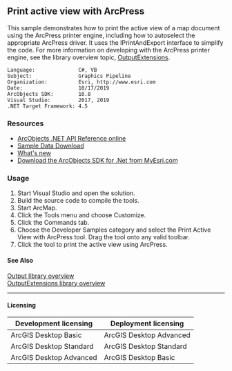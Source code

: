 ## Print active view with ArcPress

This sample demonstrates how to print the active view of a map document using the ArcPress printer engine, including how to autoselect the appropriate ArcPress driver. It uses the IPrintAndExport interface to simplify the code. For more information on developing with the ArcPress printer engine, see the library overview topic, [OutputExtensions](http://29ba1177-a977-4e95-b55d-78a640ceb730).  


<!-- TODO: Fill this section below with metadata about this sample-->
```
Language:              C#, VB
Subject:               Graphics Pipeline
Organization:          Esri, http://www.esri.com
Date:                  10/17/2019
ArcObjects SDK:        10.8
Visual Studio:         2017, 2019
.NET Target Framework: 4.5
```

### Resources

* [ArcObjects .NET API Reference online](http://desktop.arcgis.com/en/arcobjects/latest/net/webframe.htm)  
* [Sample Data Download](../../releases)  
* [What's new](http://desktop.arcgis.com/en/arcobjects/latest/net/webframe.htm#91cabc68-2271-400a-8ff9-c7fb25108546.htm)  
* [Download the ArcObjects SDK for .Net from MyEsri.com](https://my.esri.com/)  

### Usage
1. Start Visual Studio and open the solution.  
1. Build the source code to compile the tools.  
1. Start ArcMap.  
1. Click the Tools menu and choose Customize.   
1. Click the Commands tab.  
1. Choose the Developer Samples category and select the Print Active View with ArcPress tool. Drag the tool onto any valid toolbar.  
1. Click the tool to print the active view using ArcPress.  







#### See Also  
[Output library overview](http://desktop.arcgis.com/search/?q=Output%20library%20overview&p=0&language=en&product=arcobjects-sdk-dotnet&version=&n=15&collection=help)  
[OutputExtensions library overview](http://desktop.arcgis.com/search/?q=OutputExtensions%20library%20overview&p=0&language=en&product=arcobjects-sdk-dotnet&version=&n=15&collection=help)  


---------------------------------

#### Licensing  
| Development licensing | Deployment licensing | 
| ------------- | ------------- | 
| ArcGIS Desktop Basic | ArcGIS Desktop Advanced |  
| ArcGIS Desktop Standard | ArcGIS Desktop Standard |  
| ArcGIS Desktop Advanced | ArcGIS Desktop Basic |  


